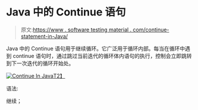 # Java 中的 Continue 语句

> 原文:[https://www . software testing material . com/continue-statement-in-Java/](https://www.softwaretestingmaterial.com/continue-statement-in-java/)

Java 中的 Continue 语句用于继续循环。它广泛用于循环内部。每当在循环中遇到 continue 语句时，通过跳过当前迭代的循环体内语句的执行，控制会立即跳转到下一次迭代的循环开始处。

[![Continue In Java](img/48c1825dea91d9dd9626f1583b43d89d.png)T2】](https://www.softwaretestingmaterial.com/wp-content/uploads/2018/03/Continue.png)

语法:

继续；